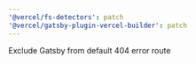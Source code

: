 ```yaml
---
'@vercel/fs-detectors': patch
'@vercel/gatsby-plugin-vercel-builder': patch
---
```


Exclude Gatsby from default 404 error route
